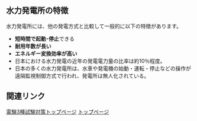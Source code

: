 
## 水力発電所の特徴

水力発電所には、他の発電方式と比較して一般的に以下の特徴があります。

- **短時間で起動･停止**できる
- **耐用年数が長い**
- **エネルギー変換効率が高い**
- 日本における水力発電の近年の発電電力量の比率は約10％程度。
- 日本の多くの水力発電所は、水車や発電機の始動・運転・停止などの操作が遠隔監視制御方式で行われ、発電所は無人化されている。

## 関連リンク

[電験3種試験対策トップページ](./denken3.md)
[トップページ](../index.md)